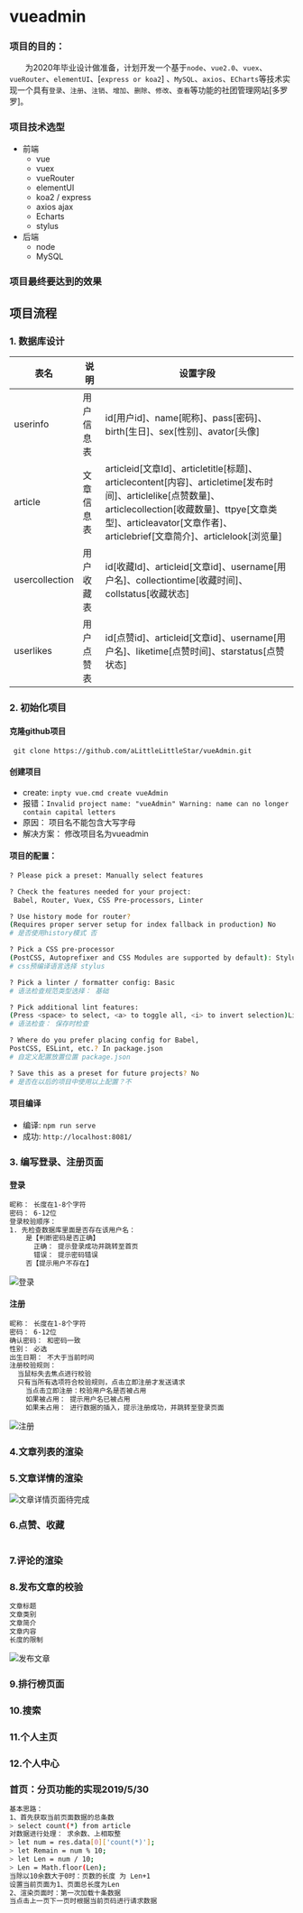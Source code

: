 # vueadmin
### 项目的目的：
　　为2020年毕业设计做准备，计划开发一个基于`node`、`vue2.0`、`vuex`、`vueRouter`、`elementUI`、[`express or koa2`] 、`MySQL`、`axios`、`ECharts`等技术实现一个具有`登录`、`注册`、`注销`、`增加`、`删除`、`修改`、`查看`等功能的社团管理网站[多罗罗]。

### 项目技术选型
+ 前端
  + vue
  + vuex
  + vueRouter
  + elementUI
  + koa2 / express
  + axios ajax
  + Echarts
  + stylus
+ 后端 
  + node
  + MySQL

### 项目最终要达到的效果

## 项目流程
### 1. 数据库设计
|表名|说明|设置字段|
|-------|-------|--------|
|userinfo|用户信息表|id[用户id]、name[昵称]、pass[密码]、birth[生日]、sex[性别]、avator[头像]|
|article|文章信息表|articleid[文章Id]、articletitle[标题]、articlecontent[内容]、articletime[发布时间]、articlelike[点赞数量]、articlecollection[收藏数量]、ttpye[文章类型]、articleavator[文章作者]、articlebrief[文章简介]、articlelook[浏览量]|
|usercollection|用户收藏表|id[收藏Id]、articleid[文章id]、username[用户名]、collectiontime[收藏时间]、collstatus[收藏状态]|
|userlikes|用户点赞表|id[点赞id]、articleid[文章id]、username[用户名]、liketime[点赞时间]、starstatus[点赞状态]|




### 2. 初始化项目
#### 克隆github项目 
` git clone https://github.com/aLittleLittleStar/vueAdmin.git`
#### 创建项目 
+ create: `inpty vue.cmd create vueAdmin`
+ 报错：`Invalid project name: "vueAdmin" Warning: name can no longer contain capital letters`
+ 原因： 项目名不能包含大写字母
+ 解决方案： 修改项目名为vueadmin

#### 项目的配置：
```bash
? Please pick a preset: Manually select features

? Check the features needed for your project:
 Babel, Router, Vuex, CSS Pre-processors, Linter

? Use history mode for router? 
(Requires proper server setup for index fallback in production) No
# 是否使用history模式 否

? Pick a CSS pre-processor 
(PostCSS, Autoprefixer and CSS Modules are supported by default): Stylus
# css预编译语言选择 stylus

? Pick a linter / formatter config: Basic
# 语法检查规范类型选择： 基础

? Pick additional lint features: 
(Press <space> to select, <a> to toggle all, <i> to invert selection)Lint on save
# 语法检查： 保存时检查

? Where do you prefer placing config for Babel, 
PostCSS, ESLint, etc.? In package.json
# 自定义配置放置位置 package.json

? Save this as a preset for future projects? No
# 是否在以后的项目中使用以上配置？不
```

#### 项目编译
+ 编译: `npm run serve`
+ 成功: `http://localhost:8081/`

### 3. 编写登录、注册页面
#### 登录
```bash
昵称： 长度在1-8个字符
密码： 6-12位
登录校验顺序：
1. 先检查数据库里面是否存在该用户名： 
    是【判断密码是否正确】
      正确： 提示登录成功并跳转至首页
      错误： 提示密码错误
    否【提示用户不存在】 
```

![登录](src/assets/say/login.png)

#### 注册
```bash
昵称： 长度在1-8个字符
密码： 6-12位
确认密码： 和密码一致
性别： 必选
出生日期： 不大于当前时间
注册校验规则： 
  当鼠标失去焦点进行校验
  只有当所有选项符合校验规则，点击立即注册才发送请求
    当点击立即注册：校验用户名是否被占用
    如果被占用： 提示用户名已被占用
    如果未占用： 进行数据的插入，提示注册成功，并跳转至登录页面
```
![注册](src/assets/say/register.png)

### 4.文章列表的渲染

### 5.文章详情的渲染
![文章详情页面待完成](src/assets/say/文章详情页面待完成.png)
### 6.点赞、收藏
```bash


```

### 7.评论的渲染

### 8.发布文章的校验
```bash
文章标题
文章类别
文章简介
文章内容
长度的限制
```
![发布文章](src/assets/say/publish.png)

### 9.排行榜页面

### 10.搜索

### 11.个人主页

### 12.个人中心


### 首页：分页功能的实现2019/5/30
```bash
基本思路：
1、首先获取当前页面数据的总条数
> select count(*) from article
对数据进行处理： 求余数、上相取整
> let num = res.data[0]['count(*)'];
> let Remain = num % 10;
> let Len = num / 10;
> Len = Math.floor(Len);
当除以10余数大于0时：页数的长度 为 Len+1
设置当前页面为1、页面总长度为Len
2、渲染页面时：第一次加载十条数据
当点击上一页下一页时根据当前页码进行请求数据

```



